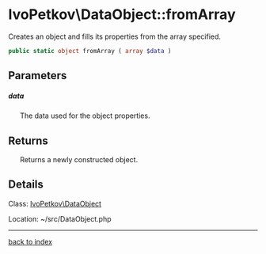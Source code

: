 # IvoPetkov\DataObject::fromArray

Creates an object and fills its properties from the array specified.

```php
public static object fromArray ( array $data )
```

## Parameters

##### data

&nbsp;&nbsp;&nbsp;&nbsp;&nbsp;&nbsp;The data used for the object properties.

## Returns

&nbsp;&nbsp;&nbsp;&nbsp;&nbsp;&nbsp;Returns a newly constructed object.

## Details

Class: [IvoPetkov\DataObject](ivopetkov.dataobject.class.md)

Location: ~/src/DataObject.php

---

[back to index](index.md)

